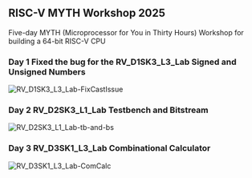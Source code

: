 ## RISC-V MYTH Workshop 2025

Five-day MYTH (Microprocessor for You in Thirty Hours) Workshop for building a 64-bit RISC-V CPU

### Day 1 Fixed the bug for the RV_D1SK3_L3_Lab Signed and Unsigned Numbers

![RV_D1SK3_L3_Lab-FixCastIssue](https://github.com/user-attachments/assets/ad42d692-d335-499a-ab60-060b546d2caa)

### Day 2 RV_D2SK3_L1_Lab Testbench and Bitstream

![RV_D2SK3_L1_Lab-tb-and-bs](https://github.com/user-attachments/assets/a6cbfaba-ab53-4fa4-98da-c9d6bf00c099)

### Day 3 RV_D3SK1_L3_Lab Combinational Calculator

![RV_D3SK1_L3_Lab-ComCalc](https://github.com/user-attachments/assets/fdb0b959-a35e-4bf3-b451-1478685917f7)

